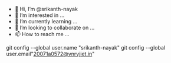 - 👋 Hi, I’m @srikanth-nayak
- 👀 I’m interested in ...
- 🌱 I’m currently learning ...
- 💞️ I’m looking to collaborate on ...
- 📫 How to reach me ...

<!---
srikanth-nayak/srikanth-nayak is a ✨ special ✨ repository because its `README.md` (this file) appears on your GitHub profile.
You can click the Preview link to take a look at your changes.
--->
git config --global user.name "srikanth-nayak"
git config --global user.email"20071a0572@vnrvjiet.in"
